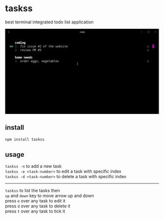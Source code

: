 # taskss
best terminal integrated todo list application
  
<img src="https://raw.githubusercontent.com/ammarbinfaisal/tasks/master/preview.gif"/>  

## install
`npm install taskss`

## usage
`taskss -n` to add a new task  
`taskss -e <task-number>` to edit a task with specific index  
`taskss -d <task-number>` to delete a task with specific index   <br><hr>
`taskss` to list the tasks then  
`up` and `down` key to move arrow up and down  
press `e` over any task to edit it  
press `d` over any task to delete it  
press `t` over any task to tick it  
